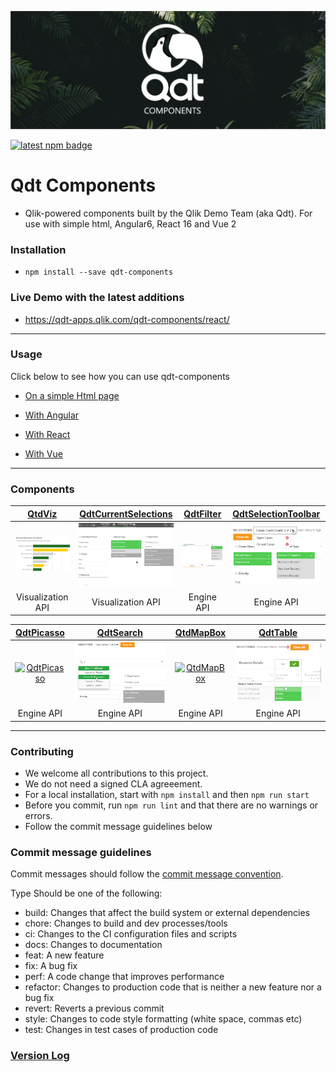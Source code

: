 ![Banner](docs/assets/banner.png "Banner") 

[![latest npm badge](https://img.shields.io/npm/v/qdt-components/latest.svg)](https://www.npmjs.com/package/qdt-components)

# Qdt Components

- Qlik-powered components built by the Qlik Demo Team (aka Qdt). For use with simple html, Angular6, React 16 and Vue 2


### Installation
- `npm install --save qdt-components`


### Live Demo with the latest additions
- https://qdt-apps.qlik.com/qdt-components/react/

---

### Usage

Click below to see how you can use qdt-components

* [On a simple Html page](docs/usage/Html.md)

* [With Angular](docs/usage/Angular.md)

* [With React](docs/usage/React.md)

* [With Vue](docs/usage/Vue.md)

---

### Components

| [QtdViz](docs/components/QdtViz.md)| [QdtCurrentSelections](docs/components/QdtCurrentSelections.md)| [QdtFilter](docs/components/QdtFilter.md) | [QdtSelectionToolbar](docs/components/QdtSelectionToolbar.md)     |
| :----:| :----: |:----: |:----: |
| [![QtdViz](docs/assets/embedded.png)](docs/components/QdtViz.md)  | [![QdtCurrentSelections](docs/assets/currentSelections.png)](docs/components/QdtCurrentSelections.md)| [![QdtFilter](docs/assets/filters.png)](docs/components/QdtFilter.md)  | [![QdtSelectionToolbar](docs/assets/selectionToolbar.png)](docs/components/QdtSelectionToolbar.md) |
|Visualization API|Visualization API|Engine API|Engine API|


| [QdtPicasso](docs/components/QdtPicasso/)| [QdtSearch](docs/components/QdtSearch.md)| [QtdMapBox](docs/components/QdtMapBox.md)| [QdtTable](docs/components/QdtTable.md)                           |
| :----:| :----: |:----: |:----: |
|[![QdtPicasso](docs/components/QdtPicasso/assets/picassoCustomGroupBarchart.png)](docs/components/QdtPicasso/)| [![QdtSearch](docs/assets/search.png)](docs/components/QdtSearch.md)  | [![QtdMapBox](docs/assets/picassoMapbox.png)](docs/components/QdtMapBox.md) |[![QdtTable](docs/assets/table.png)](docs/components/QdtTable.md) |
|Engine API|Engine API|Engine API|Engine API|

---

### Contributing

- We welcome all contributions to this project.
- We do not need a signed CLA agreeement.
- For a local installation, start with `npm install` and then `npm run start`
- Before you commit, run `npm run lint` and that there are no warnings or errors.
- Follow the commit message guidelines below


### Commit message guidelines

Commit messages should follow the [commit message convention](https://www.conventionalcommits.org/en/v1.0.0).

Type
Should be one of the following:

- build: Changes that affect the build system or external dependencies
- chore: Changes to build and dev processes/tools
- ci: Changes to the CI configuration files and scripts
- docs: Changes to documentation
- feat: A new feature
- fix: A bug fix
- perf: A code change that improves performance
- refactor: Changes to production code that is neither a new feature nor a bug fix
- revert: Reverts a previous commit
- style: Changes to code style formatting (white space, commas etc)
- test: Changes in test cases of production code


### [Version Log](https://github.com/qlik-demo-team/qdt-components/blob/master/docs/components/QdtMapBox.md)
